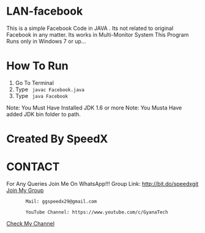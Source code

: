 # LAN-facebook
This is a simple Facebook Code in JAVA . Its not related to original Facebook in any matter. Its works in Multi-Monitor System
This Program Runs only in Windows 7 or up...

# How To Run
1. Go To Terminal
2. Type ``` javac Facebook.java```
3. Type ``` java Facebook```

Note: You Must Have Installed JDK 1.6 or more
Note: You Musta Have added JDK bin folder to path.

# Created By SpeedX

# CONTACT

 For Any Queries Join Me On WhatsApp!!!
    Group Link: http://bit.do/speedxgit
<a href="http://bit.do/speedxgit">Join My Group</a>

           Mail: ggspeedx29@gmail.com

           YouTube Channel: https://www.youtube.com/c/GyanaTech
  <a href="https://www.youtube.com/c/GyanaTech">Check My Channel</a>

